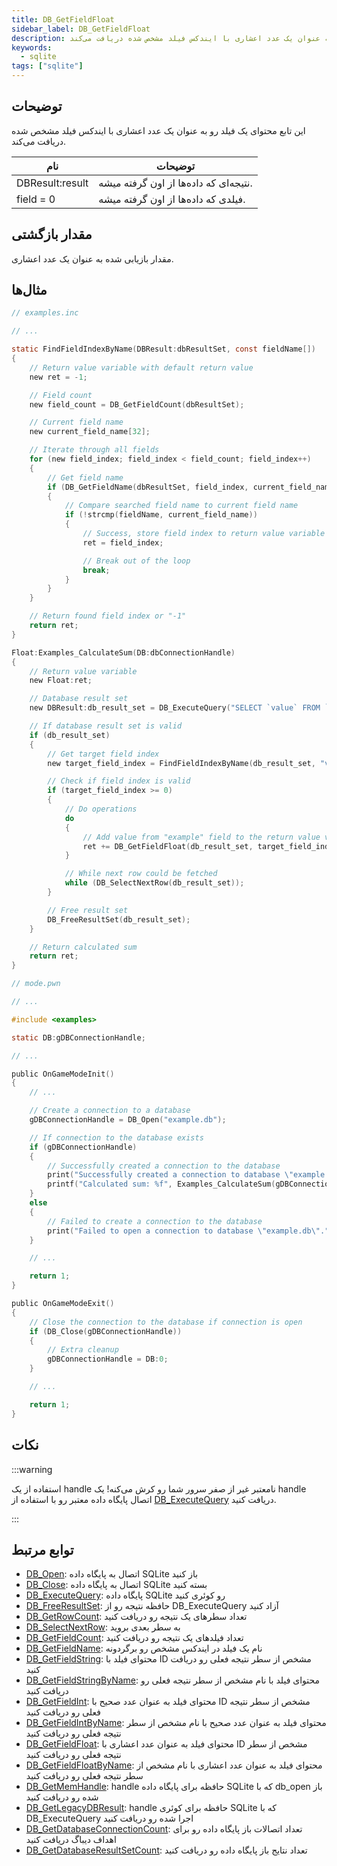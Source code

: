 ```yaml
---
title: DB_GetFieldFloat
sidebar_label: DB_GetFieldFloat
description: محتوای یک فیلد رو به عنوان یک عدد اعشاری با ایندکس فیلد مشخص شده دریافت می‌کند.
keywords:
  - sqlite
tags: ["sqlite"]
---
```


## توضیحات

این تابع محتوای یک فیلد رو به عنوان یک عدد اعشاری با ایندکس فیلد مشخص شده دریافت می‌کند.

| نام             | توضیحات                            |
| --------------- | ---------------------------------- |
| DBResult:result | نتیجه‌ای که داده‌ها از اون گرفته میشه. |
| field = 0       | فیلدی که داده‌ها از اون گرفته میشه.  |

## مقدار بازگشتی

مقدار بازیابی شده به عنوان یک عدد اعشاری.

## مثال‌ها

```c
// examples.inc

// ...

static FindFieldIndexByName(DBResult:dbResultSet, const fieldName[])
{
    // Return value variable with default return value
    new ret = -1;

    // Field count
    new field_count = DB_GetFieldCount(dbResultSet);

    // Current field name
    new current_field_name[32];

    // Iterate through all fields
    for (new field_index; field_index < field_count; field_index++)
    {
        // Get field name
        if (DB_GetFieldName(dbResultSet, field_index, current_field_name, sizeof current_field_name))
        {
            // Compare searched field name to current field name
            if (!strcmp(fieldName, current_field_name))
            {
                // Success, store field index to return value variable
                ret = field_index;

                // Break out of the loop
                break;
            }
        }
    }

    // Return found field index or "-1"
    return ret;
}

Float:Examples_CalculateSum(DB:dbConnectionHandle)
{
    // Return value variable
    new Float:ret;

    // Database result set
    new DBResult:db_result_set = DB_ExecuteQuery("SELECT `value` FROM `examples`");

    // If database result set is valid
    if (db_result_set)
    {
        // Get target field index
        new target_field_index = FindFieldIndexByName(db_result_set, "value");

        // Check if field index is valid
        if (target_field_index >= 0)
        {
            // Do operations
            do
            {
                // Add value from "example" field to the return value variable
                ret += DB_GetFieldFloat(db_result_set, target_field_index);
            }

            // While next row could be fetched
            while (DB_SelectNextRow(db_result_set));
        }

        // Free result set
        DB_FreeResultSet(db_result_set);
    }

    // Return calculated sum
    return ret;
}
```

```c
// mode.pwn

// ...

#include <examples>

static DB:gDBConnectionHandle;

// ...

public OnGameModeInit()
{
    // ...

    // Create a connection to a database
    gDBConnectionHandle = DB_Open("example.db");

    // If connection to the database exists
    if (gDBConnectionHandle)
    {
        // Successfully created a connection to the database
        print("Successfully created a connection to database \"example.db\".");
        printf("Calculated sum: %f", Examples_CalculateSum(gDBConnectionHandle));
    }
    else
    {
        // Failed to create a connection to the database
        print("Failed to open a connection to database \"example.db\".");
    }

    // ...

    return 1;
}

public OnGameModeExit()
{
    // Close the connection to the database if connection is open
    if (DB_Close(gDBConnectionHandle))
    {
        // Extra cleanup
        gDBConnectionHandle = DB:0;
    }

    // ...

    return 1;
}
```

## نکات

:::warning

استفاده از یک handle نامعتبر غیر از صفر سرور شما رو کرش می‌کنه! یک handle اتصال پایگاه داده معتبر رو با استفاده از [DB_ExecuteQuery](DB_ExecuteQuery) دریافت کنید.

:::

## توابع مرتبط

- [DB_Open](DB_Open): اتصال به پایگاه داده SQLite باز کنید
- [DB_Close](DB_Close): اتصال به پایگاه داده SQLite بسته کنید
- [DB_ExecuteQuery](DB_ExecuteQuery): پایگاه داده SQLite رو کوئری کنید
- [DB_FreeResultSet](DB_FreeResultSet): حافظه نتیجه رو از DB_ExecuteQuery آزاد کنید
- [DB_GetRowCount](DB_GetRowCount): تعداد سطرهای یک نتیجه رو دریافت کنید
- [DB_SelectNextRow](DB_SelectNextRow): به سطر بعدی بروید
- [DB_GetFieldCount](DB_GetFieldCount): تعداد فیلدهای یک نتیجه رو دریافت کنید
- [DB_GetFieldName](DB_GetFieldName): نام یک فیلد در ایندکس مشخص رو برگردونه
- [DB_GetFieldString](DB_GetFieldString): محتوای فیلد با ID مشخص از سطر نتیجه فعلی رو دریافت کنید
- [DB_GetFieldStringByName](DB_GetFieldStringByName): محتوای فیلد با نام مشخص از سطر نتیجه فعلی رو دریافت کنید
- [DB_GetFieldInt](DB_GetFieldInt): محتوای فیلد به عنوان عدد صحیح با ID مشخص از سطر نتیجه فعلی رو دریافت کنید
- [DB_GetFieldIntByName](DB_GetFieldIntByName): محتوای فیلد به عنوان عدد صحیح با نام مشخص از سطر نتیجه فعلی رو دریافت کنید
- [DB_GetFieldFloat](DB_GetFieldFloat): محتوای فیلد به عنوان عدد اعشاری با ID مشخص از سطر نتیجه فعلی رو دریافت کنید
- [DB_GetFieldFloatByName](DB_GetFieldFloatByName): محتوای فیلد به عنوان عدد اعشاری با نام مشخص از سطر نتیجه فعلی رو دریافت کنید
- [DB_GetMemHandle](DB_GetMemHandle): handle حافظه برای پایگاه داده SQLite که با db_open باز شده رو دریافت کنید
- [DB_GetLegacyDBResult](DB_GetLegacyDBResult): handle حافظه برای کوئری SQLite که با DB_ExecuteQuery اجرا شده رو دریافت کنید
- [DB_GetDatabaseConnectionCount](DB_GetDatabaseConnectionCount): تعداد اتصالات باز پایگاه داده رو برای اهداف دیباگ دریافت کنید
- [DB_GetDatabaseResultSetCount](DB_GetDatabaseResultSetCount): تعداد نتایج باز پایگاه داده رو دریافت کنید